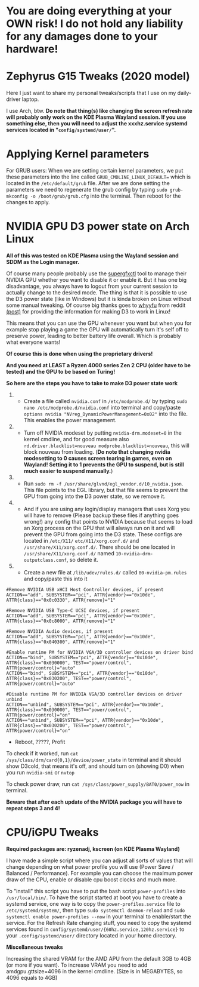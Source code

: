 # You are doing everything at your OWN risk! I do not hold any liability for any damages done to your hardware!

# Zephyrus G15 Tweaks (2020 model)
Here I just want to share my personal tweaks/scripts that I use on my daily-driver laptop.

I use Arch, btw.
**Do note that thing(s) like changing the screen refresh rate will probably only work on the KDE Plasma Wayland session. If you use something else, then you will need to adjust the xxxhz.service systemd services located in "`config/systemd/user/`".**

# Applying Kernel parameters
For GRUB users:
When we are setting certain kernel parameters, we put these parameters into the line called `GRUB_CMDLINE_LINUX_DEFAULT=` which is located in the `/etc/default/grub` file.
After we are done setting the parameters we need to regenerate the grub config by typing `sudo grub-mkconfig -o /boot/grub/grub.cfg` into the terminal. Then reboot for the changes to apply.

# NVIDIA GPU D3 power state on Arch Linux
**All of this was tested on KDE Plasma using the Wayland session and SDDM as the Login manager.**

Of course many people probably use the [supergfxctl](https://gitlab.com/asus-linux/supergfxctl) tool to manage their NVIDIA GPU whether you want to disable it or enable it. But it has one big disadvantage, you always have to logout from your current session to actually change to the desired mode.
The thing is that it is possible to use the D3 power state (like in Windows) but it is kinda broken on Linux without some manual tweaking.
Of course big thanks goes to [whyyfu](https://www.reddit.com/user/whyyfu/) from reddit [(post)](https://www.reddit.com/r/Fedora/comments/tnk47g/nvidia_gpu_runtime_d3_with_wayland_on_supported/) for providing the information for making D3 to work in Linux!

This means that you can use the GPU whenever you want but when you for example stop playing a game the GPU will automatically turn it's self off to preserve power, leading to better battery life overall. Which is probably what everyone wants!


**Of course this is done when using the proprietary drivers!**

**And you need at LEAST a Ryzen 4000 series Zen 2 CPU (older have to be tested) and the GPU to be based on Turing!**

**So here are the steps you have to take to make D3 power state work**

1. * Create a file called `nvidia.conf` in `/etc/modprobe.d/` by typing `sudo nano /etc/modprobe.d/nvidia.conf` into terminal and copy/paste `options nvidia "NVreg_DynamicPowerManagement=0x02"` into the file. This enables the power management.
2. * Turn off NVIDIA modeset by putting `nvidia-drm.modeset=0` in the kernel cmdline, and for good measure also `rd.driver.blacklist=nouveau modprobe.blacklist=nouveau`, this will block nouveau from loading. (**Do note that changing nvidia modesetting to 0 causes screen tearing in games, even on Wayland! Setting it to 1 prevents the GPU to suspend, but is still much easier to suspend manually.**)


3. * Run `sudo rm -f /usr/share/glvnd/egl_vendor.d/10_nvidia.json`. This file points to the EGL library, but that file seems to prevent the GPU from going into the D3 power state, so we remove it.
4. * And if you are using any login/display managers that uses Xorg you will have to remove (Please backup these files if anything goes wrong!) any config that points to NVIDIA because that seems to load an Xorg process on the GPU that will always run on it and will prevent the GPU from going into the D3 state. These configs are located in `/etc/X11/` `etc/X11/xorg.conf.d/` and `/usr/share/X11/xorg.conf.d/`. There should be one located in `/usr/share/X11/xorg.conf.d/` named `10-nvidia-drm-outputclass.conf`, so delete it.
5. * Create a new file at `/lib/udev/rules.d/` called `80-nvidia-pm.rules` and copy/paste this into it
```
#Remove NVIDIA USB xHCI Host Controller devices, if present
ACTION=="add", SUBSYSTEM=="pci", ATTR{vendor}=="0x10de", ATTR{class}=="0x0c0330", ATTR{remove}="1"

#Remove NVIDIA USB Type-C UCSI devices, if present
ACTION=="add", SUBSYSTEM=="pci", ATTR{vendor}=="0x10de", ATTR{class}=="0x0c8000", ATTR{remove}="1"

#Remove NVIDIA Audio devices, if present
ACTION=="add", SUBSYSTEM=="pci", ATTR{vendor}=="0x10de", ATTR{class}=="0x040300", ATTR{remove}="1"

#Enable runtime PM for NVIDIA VGA/3D controller devices on driver bind
ACTION=="bind", SUBSYSTEM=="pci", ATTR{vendor}=="0x10de", ATTR{class}=="0x030000", TEST=="power/control", ATTR{power/control}="auto"
ACTION=="bind", SUBSYSTEM=="pci", ATTR{vendor}=="0x10de", ATTR{class}=="0x030200", TEST=="power/control", ATTR{power/control}="auto"

#Disable runtime PM for NVIDIA VGA/3D controller devices on driver unbind
ACTION=="unbind", SUBSYSTEM=="pci", ATTR{vendor}=="0x10de", ATTR{class}=="0x030000", TEST=="power/control", ATTR{power/control}="on"
ACTION=="unbind", SUBSYSTEM=="pci", ATTR{vendor}=="0x10de", ATTR{class}=="0x030200", TEST=="power/control", ATTR{power/control}="on"
```

* Reboot, ?????, Profit

To check if it worked, run `cat /sys/class/drm/card{0,1}/device/power_state` in terminal and it should show D3cold, that means it's off, and should turn on (showing D0) when you run `nvidia-smi` or `nvtop`

To check power draw, run `cat /sys/class/power_supply/BAT0/power_now` in terminal.

**Beware that after each update of the NVIDIA package you will have to repeat steps 3 and 4!**

# CPU/iGPU Tweaks
**Required packages are: ryzenadj, kscreen (on KDE Plasma Wayland)**

I have made a simple script where you can adjust all sorts of values that will change depending on what power profile you will use (Power Save / Balanced / Performance). For example you can choose the maximum power draw of the CPU, enable or disable cpu boost clocks and much more.


To "install" this script you have to put the bash script `power-profiles` into `/usr/local/bin/`.
To have the script started at boot you have to create a systemd service, one way is to copy the `power-profiles.service` file to `/etc/systemd/system/`, then type `sudo systemctl daemon-reload` and `sudo systemctl enable power-profiles --now` in your terminal to enable/start the service. For the Refresh Rate changing stuff, you need to copy the systemd services found in `config/systemd/user/{60hz.service,120hz.service}` to your `.config/systemd/user/` directory located in your home directory.

**Miscellaneous tweaks**

Increasing the shared VRAM for the AMD APU from the default 3GB to 4GB (or more if you want). To increase VRAM you need to add amdgpu.gttsize=4096 in the kernel cmdline. (Size is in MEGABYTES, so 4096 equals to 4GB)

